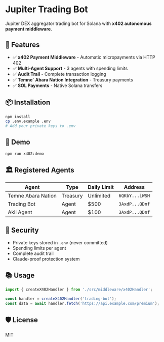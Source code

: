 # Jupiter Trading Bot

Jupiter DEX aggregator trading bot for Solana with **x402 autonomous payment middleware**.

## 🚀 Features

- ✅ **x402 Payment Middleware** - Automatic micropayments via HTTP 402
- ✅ **Multi-Agent Support** - 3 agents with spending limits
- ✅ **Audit Trail** - Complete transaction logging
- ✅ **Temne` Abara Nation Integration** - Treasury payments
- ✅ **SOL Payments** - Native Solana transfers

## 📦 Installation
```bash
npm install
cp .env.example .env
# Add your private keys to .env
```

## 🧪 Demo
```bash
npm run x402:demo
```

## 🏛️ Registered Agents

| Agent | Type | Daily Limit | Address |
|-------|------|-------------|---------|
| Temne Abara Nation | Treasury | Unlimited | `6QKbY...iWSH` |
| Trading Bot | Agent | $500 | `3AxdP...QDnf` |
| Akil Agent | Agent | $100 | `3AxdP...QDnf` |

## 🔐 Security

- Private keys stored in `.env` (never committed)
- Spending limits per agent
- Complete audit trail
- Claude-proof protection system

## 📚 Usage
```typescript
import { createX402Handler } from './src/middleware/x402Handler';

const handler = createX402Handler('trading-bot');
const data = await handler.fetch('https://api.example.com/premium');
```

## 🛡️ License

MIT
